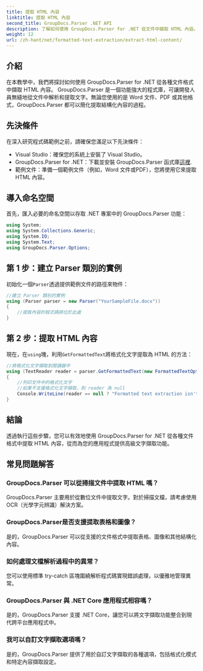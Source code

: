 ```yaml
---
title: 提取 HTML 內容
linktitle: 提取 HTML 內容
second_title: GroupDocs.Parser .NET API
description: 了解如何使用 GroupDocs.Parser for .NET 從文件中擷取 HTML 內容。易於理解的教程，包含程式碼範例和逐步指導。
weight: 12
url: /zh-hant/net/formatted-text-extraction/extract-html-content/
---
```

## 介紹
在本教學中，我們將探討如何使用 GroupDocs.Parser for .NET 從各種文件格式中擷取 HTML 內容。 GroupDocs.Parser 是一個功能強大的程式庫，可讓開發人員無縫地從文件中解析和提取文字。無論您使用的是 Word 文件、PDF 或其他格式，GroupDocs.Parser 都可以簡化提取結構化內容的過程。
## 先決條件
在深入研究程式碼範例之前，請確保您滿足以下先決條件：
- Visual Studio：確保您的系統上安裝了 Visual Studio。
-  GroupDocs.Parser for .NET：下載並安裝 GroupDocs.Parser 函式庫[這裡](https://releases.groupdocs.com/parser/net/).
- 範例文件：準備一個範例文件（例如，Word 文件或PDF），您將使用它來提取HTML 內容。

## 導入命名空間
首先，匯入必要的命名空間以存取 .NET 專案中的 GroupDocs.Parser 功能：
```csharp
using System;
using System.Collections.Generic;
using System.IO;
using System.Text;
using GroupDocs.Parser.Options;
```
## 第 1 步：建立 Parser 類別的實例
初始化一個`Parser`透過提供範例文件的路徑來物件：
```csharp
//建立 Parser 類別的實例
using (Parser parser = new Parser("YourSampleFile.docx"))
{
    //提取內容的程式碼將位於此處
}
```
## 第 2 步：提取 HTML 內容
現在，在`using`塊，利用`GetFormattedText`將格式化文字提取為 HTML 的方法：
```csharp
//將格式化文字擷取到閱讀器中
using (TextReader reader = parser.GetFormattedText(new FormattedTextOptions(FormattedTextMode.Html)))
{
    //列印文件中的格式化文字
    //如果不支援格式化文字擷取，則 reader 為 null
    Console.WriteLine(reader == null ? "Formatted text extraction isn't supported" : reader.ReadToEnd());
}
```

## 結論
透過執行這些步驟，您可以有效地使用 GroupDocs.Parser for .NET 從各種文件格式中提取 HTML 內容，從而為您的應用程式提供高級文字擷取功能。

## 常見問題解答
### GroupDocs.Parser 可以從掃描文件中提取 HTML 嗎？
GroupDocs.Parser 主要用於從數位文件中提取文字。對於掃描文檔，請考慮使用 OCR（光學字元辨識）解決方案。
### GroupDocs.Parser是否支援提取表格和圖像？
是的，GroupDocs.Parser 可以從支援的文件格式中提取表格、圖像和其他結構化內容。
### 如何處理文檔解析過程中的異常？
您可以使用標準 try-catch 區塊圍繞解析程式碼實現錯誤處理，以優雅地管理異常。
### GroupDocs.Parser 與 .NET Core 應用程式相容嗎？
是的，GroupDocs.Parser 支援 .NET Core，讓您可以將文字擷取功能整合到現代跨平台應用程式中。
### 我可以自訂文字擷取選項嗎？
是的，GroupDocs.Parser 提供了用於自訂文字擷取的各種選項，包括格式化模式和特定內容擷取設定。